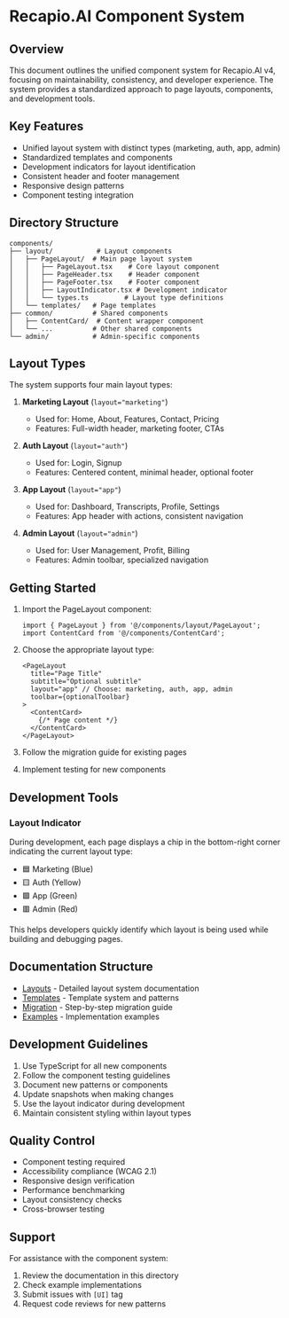 # Recapio.AI Component System

## Overview
This document outlines the unified component system for Recapio.AI v4, focusing on maintainability, consistency, and developer experience. The system provides a standardized approach to page layouts, components, and development tools.

## Key Features
- Unified layout system with distinct types (marketing, auth, app, admin)
- Standardized templates and components
- Development indicators for layout identification
- Consistent header and footer management
- Responsive design patterns
- Component testing integration

## Directory Structure
```
components/
├── layout/           # Layout components
│   ├── PageLayout/  # Main page layout system
│   │   ├── PageLayout.tsx    # Core layout component
│   │   ├── PageHeader.tsx    # Header component
│   │   ├── PageFooter.tsx    # Footer component
│   │   ├── LayoutIndicator.tsx # Development indicator
│   │   └── types.ts         # Layout type definitions
│   └── templates/   # Page templates
├── common/          # Shared components
│   ├── ContentCard/  # Content wrapper component
│   └── ...          # Other shared components
└── admin/           # Admin-specific components
```

## Layout Types
The system supports four main layout types:

1. **Marketing Layout** (`layout="marketing"`)
   - Used for: Home, About, Features, Contact, Pricing
   - Features: Full-width header, marketing footer, CTAs

2. **Auth Layout** (`layout="auth"`)
   - Used for: Login, Signup
   - Features: Centered content, minimal header, optional footer

3. **App Layout** (`layout="app"`)
   - Used for: Dashboard, Transcripts, Profile, Settings
   - Features: App header with actions, consistent navigation

4. **Admin Layout** (`layout="admin"`)
   - Used for: User Management, Profit, Billing
   - Features: Admin toolbar, specialized navigation

## Getting Started
1. Import the PageLayout component:
   ```tsx
   import { PageLayout } from '@/components/layout/PageLayout';
   import ContentCard from '@/components/ContentCard';
   ```

2. Choose the appropriate layout type:
   ```tsx
   <PageLayout
     title="Page Title"
     subtitle="Optional subtitle"
     layout="app" // Choose: marketing, auth, app, admin
     toolbar={optionalToolbar}
   >
     <ContentCard>
       {/* Page content */}
     </ContentCard>
   </PageLayout>
   ```

3. Follow the migration guide for existing pages
4. Implement testing for new components

## Development Tools

### Layout Indicator
During development, each page displays a chip in the bottom-right corner indicating the current layout type:
- 🟦 Marketing (Blue)
- 🟨 Auth (Yellow)
- 🟩 App (Green)
- 🟥 Admin (Red)

This helps developers quickly identify which layout is being used while building and debugging pages.

## Documentation Structure
- [Layouts](./layouts.md) - Detailed layout system documentation
- [Templates](./templates.md) - Template system and patterns
- [Migration](./migration.md) - Step-by-step migration guide
- [Examples](../examples/) - Implementation examples

## Development Guidelines
1. Use TypeScript for all new components
2. Follow the component testing guidelines
3. Document new patterns or components
4. Update snapshots when making changes
5. Use the layout indicator during development
6. Maintain consistent styling within layout types

## Quality Control
- Component testing required
- Accessibility compliance (WCAG 2.1)
- Responsive design verification
- Performance benchmarking
- Layout consistency checks
- Cross-browser testing

## Support
For assistance with the component system:
1. Review the documentation in this directory
2. Check example implementations
3. Submit issues with `[UI]` tag
4. Request code reviews for new patterns 